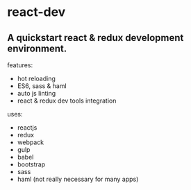 # react-dev

A quickstart react & redux development environment.
---

features:

* hot reloading
* ES6, sass & haml
* auto js linting
* react & redux dev tools integration

uses:

* reactjs
* redux
* webpack
* gulp
* babel
* bootstrap
* sass
* haml (not really necessary for many apps)